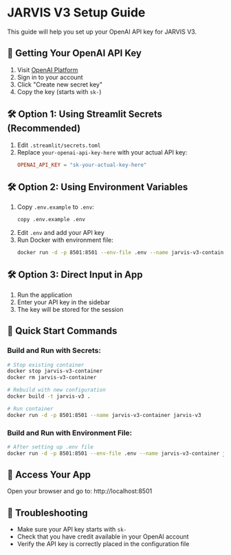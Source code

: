 # JARVIS V3 Setup Guide

This guide will help you set up your OpenAI API key for JARVIS V3.

## 🔑 Getting Your OpenAI API Key

1. Visit [OpenAI Platform](https://platform.openai.com/api-keys)
2. Sign in to your account
3. Click "Create new secret key"
4. Copy the key (starts with `sk-`)

## 🛠️ Option 1: Using Streamlit Secrets (Recommended)

1. Edit `.streamlit/secrets.toml`
2. Replace `your-openai-api-key-here` with your actual API key:
   ```toml
   OPENAI_API_KEY = "sk-your-actual-key-here"
   ```

## 🛠️ Option 2: Using Environment Variables

1. Copy `.env.example` to `.env`:
   ```bash
   copy .env.example .env
   ```
2. Edit `.env` and add your API key
3. Run Docker with environment file:
   ```bash
   docker run -d -p 8501:8501 --env-file .env --name jarvis-v3-container jarvis-v3
   ```

## 🛠️ Option 3: Direct Input in App

1. Run the application
2. Enter your API key in the sidebar
3. The key will be stored for the session

## 🚀 Quick Start Commands

### Build and Run with Secrets:
```bash
# Stop existing container
docker stop jarvis-v3-container
docker rm jarvis-v3-container

# Rebuild with new configuration
docker build -t jarvis-v3 .

# Run container
docker run -d -p 8501:8501 --name jarvis-v3-container jarvis-v3
```

### Build and Run with Environment File:
```bash
# After setting up .env file
docker run -d -p 8501:8501 --env-file .env --name jarvis-v3-container jarvis-v3
```

## 📱 Access Your App

Open your browser and go to: http://localhost:8501

## 🔧 Troubleshooting

- Make sure your API key starts with `sk-`
- Check that you have credit available in your OpenAI account
- Verify the API key is correctly placed in the configuration file